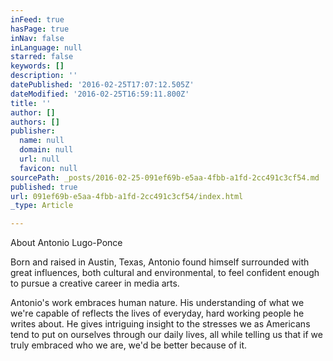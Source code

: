 ```yaml
---
inFeed: true
hasPage: true
inNav: false
inLanguage: null
starred: false
keywords: []
description: ''
datePublished: '2016-02-25T17:07:12.505Z'
dateModified: '2016-02-25T16:59:11.800Z'
title: ''
author: []
authors: []
publisher:
  name: null
  domain: null
  url: null
  favicon: null
sourcePath: _posts/2016-02-25-091ef69b-e5aa-4fbb-a1fd-2cc491c3cf54.md
published: true
url: 091ef69b-e5aa-4fbb-a1fd-2cc491c3cf54/index.html
_type: Article

---
```

About Antonio Lugo-Ponce

Born and raised in Austin, Texas, Antonio found himself surrounded with great influences, both cultural and environmental, to feel confident enough to pursue a creative career in media arts. 

Antonio's work embraces human nature. His understanding of what we we're capable of reflects the lives of everyday, hard working people he writes about. He gives intriguing insight to the stresses we as Americans tend to put on ourselves through our daily lives, all while telling us that if we truly embraced who we are, we'd be better because of it.